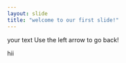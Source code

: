 ```yaml
---
layout: slide
title: "welcome to our first slide!"
---
```

your text 
Use the left arrow to go back!

hii
